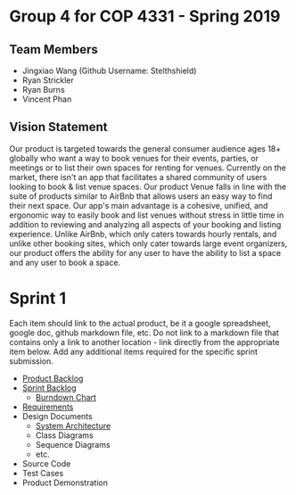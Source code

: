 # Group 4 for COP 4331 - Spring 2019

## Team Members

- Jingxiao Wang (Github Username: Stelthshield)
- Ryan Strickler
- Ryan Burns
- Vincent Phan

## Vision Statement

Our product is targeted towards the general consumer audience ages 18+ globally who want a way to book venues for their events, parties, or meetings or to list their own spaces for renting for venues. Currently on the market, there isn't an app that facilitates a shared community of users looking to book & list venue spaces. Our product Venue falls in line with the suite of products similar to AirBnb that allows users an easy way to find their next space. Our app's main advantage is a cohesive, unified, and ergonomic way to easily book and list venues without stress in little time in addition to reviewing and analyzing all aspects of your booking and listing experience. Unlike AirBnb, which only caters towards hourly rentals, and unlike other booking sites, which only cater towards large event organizers, our product offers the ability for any user to have the ability to list a space and any user to book a space. 

# Sprint 1

Each item should link to the actual product, be it a google spreadsheet, google doc, github markdown file, etc. Do not link to a markdown file that contains only a link to another location - link directly from the appropriate item below. Add any additional items required for the specific sprint submission.

- [Product Backlog](https://github.com/Stelthshield/COP4331_Spring2019_Group4/blob/master/sprint1/product_backlog.md)
- [Sprint Backlog](https://github.com/Stelthshield/COP4331_Spring2019_Group4/blob/master/sprint1/product_backlog.md)
  - [Burndown Chart](https://www.google.com/search?tbm=isch&q=sprint+burndown+chart&oq=sprint+burndown+chart)
- [Requirements](https://github.com/Stelthshield/COP4331_Spring2019_Group4/blob/master/sprint1/requirements.md)
- Design Documents
  - [System Architecture](https://github.com/Stelthshield/COP4331_Spring2019_Group4/blob/master/sprint1/architecture.md)
  - Class Diagrams
  - Sequence Diagrams
  - etc.
- Source Code
- Test Cases
- Product Demonstration
